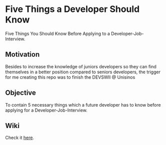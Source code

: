 # Five Things a Developer Should Know

Five Things You Should Know Before Applying to a Developer-Job-Interview.

## Motivation
Besides to increase the knowledge of juniors developers so they can find themselves in a better position compared to seniors developers, the trigger for me creating this repo was to finish the DEVSWII @ Unisinos

## Objective

To contain 5 necessary things which a future developer has to know before applying for a Developer-Job-Interview.

## Wiki
Check it [here](https://github.com/LuisValgoi/fivethingsyoushouldknow/wiki).
